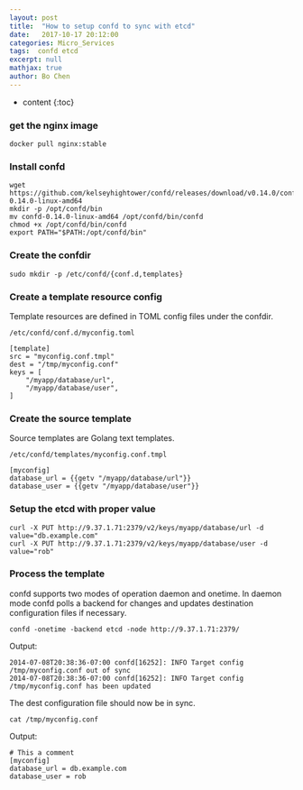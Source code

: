 ```yaml
---
layout: post
title:  "How to setup confd to sync with etcd"
date:   2017-10-17 20:12:00
categories: Micro_Services
tags:  confd etcd
excerpt: null
mathjax: true
author: Bo Chen
---
```


* content
{:toc}

### get the nginx image

	docker pull nginx:stable

### Install confd  

	wget https://github.com/kelseyhightower/confd/releases/download/v0.14.0/confd-0.14.0-linux-amd64
	mkdir -p /opt/confd/bin
	mv confd-0.14.0-linux-amd64 /opt/confd/bin/confd
	chmod +x /opt/confd/bin/confd
	export PATH="$PATH:/opt/confd/bin"  

### Create the confdir  

	sudo mkdir -p /etc/confd/{conf.d,templates}  
	
### Create a template resource config

Template resources are defined in TOML config files under the confdir.

	/etc/confd/conf.d/myconfig.toml

	[template]
	src = "myconfig.conf.tmpl"
	dest = "/tmp/myconfig.conf"
	keys = [
		"/myapp/database/url",
		"/myapp/database/user",
	]

### Create the source template

Source templates are Golang text templates.

	/etc/confd/templates/myconfig.conf.tmpl

	[myconfig]
	database_url = {{getv "/myapp/database/url"}}
	database_user = {{getv "/myapp/database/user"}}

### Setup the etcd with proper value

	curl -X PUT http://9.37.1.71:2379/v2/keys/myapp/database/url -d value="db.example.com"
	curl -X PUT http://9.37.1.71:2379/v2/keys/myapp/database/user -d value="rob"

### Process the template

confd supports two modes of operation daemon and onetime. In daemon mode confd polls a backend for changes and updates destination configuration files if necessary.

	confd -onetime -backend etcd -node http://9.37.1.71:2379/
	
Output:

	2014-07-08T20:38:36-07:00 confd[16252]: INFO Target config /tmp/myconfig.conf out of sync
	2014-07-08T20:38:36-07:00 confd[16252]: INFO Target config /tmp/myconfig.conf has been updated
The dest configuration file should now be in sync.

	cat /tmp/myconfig.conf  
	
Output:

	# This a comment
	[myconfig]
	database_url = db.example.com
	database_user = rob